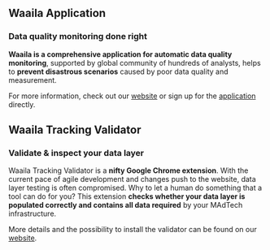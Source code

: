 ## Waaila Application

### Data quality monitoring done right

**Waaila is a comprehensive application for automatic data quality monitoring**, supported by global community of hundreds of analysts, helps to **prevent disastrous scenarios** caused by poor data quality and measurement.

For more information, check out our [website](waaila.com) or sign up for the [application](app.waaila.com) directly.

## Waaila Tracking Validator

### Validate & inspect your data layer

Waaila Tracking Validator is a **nifty Google Chrome extension**. With the current pace of agile development and changes push to the website, data layer testing is often compromised. Why to let a human do something that a tool can do for you? This extension **checks whether your data layer is populated correctly and contains all data required** by your MAdTech infrastructure.

More details and the possibility to install the validator can be found on our [website](https://waaila.com/en/tracking-validator).